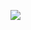 ![]([https://github.com/timofeji/UEGOLSimulation/gif.gif](https://github.com/timofeji/UEGOLSimulation/blob/master/GIF.gif))
